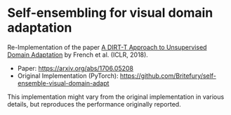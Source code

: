 # Self-ensembling for visual domain adaptation

Re-Implementation of the paper [A DIRT-T Approach to Unsupervised Domain Adaptation](https://arxiv.org/abs/1706.05208) by French et al. (ICLR, 2018).

- Paper: https://arxiv.org/abs/1706.05208
- Original Implementation (PyTorch): https://github.com/Britefury/self-ensemble-visual-domain-adapt

This implementation might vary from the original implementation in various details, but reproduces the performance originally reported.